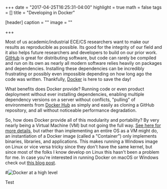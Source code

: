 +++
date = "2017-04-25T16:25:31-04:00"
highlight = true
math = false
tags = []
title = "Developing in Docker"

[header]
  caption = ""
  image = ""

+++

Most of us academic/industrial ECE/CS researchers want to make our
results as reproducible as possible. Its good for the integrity of our
field and it also helps future researchers and developers to build on
our prior work. [GitHub](https://github.com/) is great for distributing
software, but code can rarely be compiled and run on its own as nearly
all modern software relies heavily on packages and dependencies.
Installing these dependencies can be incredibly frustrating or possibly
even impossible depending on how long ago the code was written. 
Thankfully, [Docker](https://www.docker.com/) is here to save the day!

What benefits does Docker provide? Running code or even product
deployment without ever installing dependencies, enabling multiple
dependency versions on a server without conflicts, "pulling" of
environments from [Docker Hub](https://hub.docker.com/) as simply and
easily as cloning a GitHub repository, and all without noticeable
performance degradation.

So, how does Docker provide all of this modularity and portability? By
very nearly being a Virtual Machine (VM) but not going the full way. [See
here for more
details](https://docs.docker.com/get-started/#containers-vs-virtual-machines),
but rather than implementing an entire OS as a VM might do, an
instantiation of a Docker image (called a "Container") only implements
binaries, libraries, and applications. This makes running a Windows
image on Linux or vice versa tricky since they don't have the same
kernel, but since most of the folks I know develop on Linux this hasn't 
been a problem for me. In case you're interested in running Docker on
macOS or Windows check out [this blog
post](http://containerjournal.com/2016/08/15/docker-not-just-linux-anymore/).

#![Docker at a high level](/img/docker_high_level.png)

Test 
